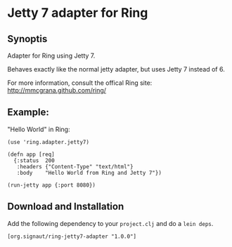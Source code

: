 # Jetty 7 adapter for Ring

## Synoptis

Adapter for Ring using Jetty 7.

Behaves exactly like the normal jetty adapter, but uses Jetty 7 instead of 6. 

For more information, consult the offical Ring site: http://mmcgrana.github.com/ring/

## Example:

"Hello World" in Ring:

    (use 'ring.adapter.jetty7)

    (defn app [req]
      {:status  200
       :headers {"Content-Type" "text/html"}
       :body    "Hello World from Ring and Jetty 7"})

    (run-jetty app {:port 8080})

## Download and Installation
Add the following dependency to your `project.clj` and do a `lein deps`.

    [org.signaut/ring-jetty7-adapter "1.0.0"]
